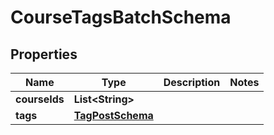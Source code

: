 
# CourseTagsBatchSchema

## Properties
Name | Type | Description | Notes
------------ | ------------- | ------------- | -------------
**courseIds** | **List&lt;String&gt;** |  | 
**tags** | [**TagPostSchema**](TagPostSchema.md) |  | 



